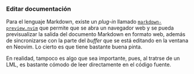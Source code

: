 


### Editar documentación

Para el lenguaje Markdown, existe un _plug-in_ llamado
[`markdown-preview.nvim`](https://github.com/iamcco/markdown-preview.nvim)
que permite que se abra un navegador web y se pueda previsualizar la salida
del documento Markdown en formato web, además de sincronizarse con la parte
del _buffer_ que se está editando en la ventana en Neovim. Lo cierto es que
tiene bastante buena pinta.

En realidad, tampoco es algo que sea importante, pues, al tratrse de un LML,
es bastante cómodo de leer directamente en el código fuente.



